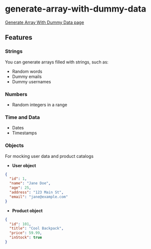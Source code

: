 # generate-array-with-dummy-data

[Generate Array With Dummy Data page](https://arrayipsum.netlify.app)

## Features

### Strings

You can generate arrays filled with strings, such as:

- Random words
- Dummy emails
- Dummy usernames

### Numbers

- Random integers in a range

### Time and Data

- Dates
- Timestamps

### Objects

For mocking user data and product catalogs

- **User object**

```json
{
  "id": 1,
  "name": "Jane Doe",
  "age": 25,
  "address": "123 Main St",
  "email": "jane@example.com"
}
```

- **Product object**

```json
{
  "id": 101,
  "title": "Cool Backpack",
  "price": 59.99,
  "inStock": true
}
```

